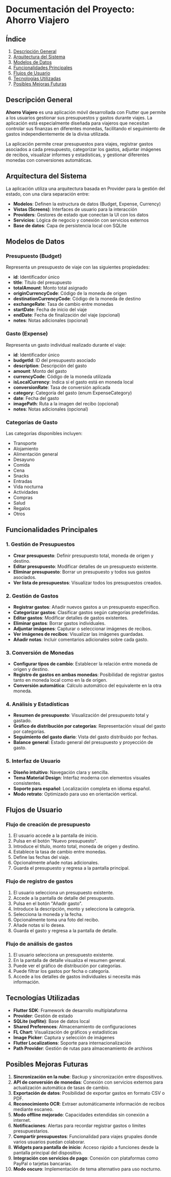 # Documentación del Proyecto: Ahorro Viajero

## Índice
1. [Descripción General](#descripción-general)
2. [Arquitectura del Sistema](#arquitectura-del-sistema)
3. [Modelos de Datos](#modelos-de-datos)
4. [Funcionalidades Principales](#funcionalidades-principales)
5. [Flujos de Usuario](#flujos-de-usuario)
6. [Tecnologías Utilizadas](#tecnologías-utilizadas)
7. [Posibles Mejoras Futuras](#posibles-mejoras-futuras)

## Descripción General

**Ahorro Viajero** es una aplicación móvil desarrollada con Flutter que permite a los usuarios gestionar sus presupuestos y gastos durante viajes. La aplicación está especialmente diseñada para viajeros que necesitan controlar sus finanzas en diferentes monedas, facilitando el seguimiento de gastos independientemente de la divisa utilizada.

La aplicación permite crear presupuestos para viajes, registrar gastos asociados a cada presupuesto, categorizar los gastos, adjuntar imágenes de recibos, visualizar informes y estadísticas, y gestionar diferentes monedas con conversiones automáticas.

## Arquitectura del Sistema

La aplicación utiliza una arquitectura basada en Provider para la gestión del estado, con una clara separación entre:

- **Modelos**: Definen la estructura de datos (Budget, Expense, Currency)
- **Vistas (Screens)**: Interfaces de usuario para la interacción
- **Providers**: Gestores de estado que conectan la UI con los datos
- **Servicios**: Lógica de negocio y conexión con servicios externos
- **Base de datos**: Capa de persistencia local con SQLite

## Modelos de Datos

### Presupuesto (Budget)
Representa un presupuesto de viaje con las siguientes propiedades:
- **id**: Identificador único
- **title**: Título del presupuesto
- **totalAmount**: Monto total asignado
- **originCurrencyCode**: Código de la moneda de origen
- **destinationCurrencyCode**: Código de la moneda de destino
- **exchangeRate**: Tasa de cambio entre monedas
- **startDate**: Fecha de inicio del viaje
- **endDate**: Fecha de finalización del viaje (opcional)
- **notes**: Notas adicionales (opcional)

### Gasto (Expense)
Representa un gasto individual realizado durante el viaje:
- **id**: Identificador único
- **budgetId**: ID del presupuesto asociado
- **description**: Descripción del gasto
- **amount**: Monto del gasto
- **currencyCode**: Código de la moneda utilizada
- **isLocalCurrency**: Indica si el gasto está en moneda local
- **conversionRate**: Tasa de conversión aplicada
- **category**: Categoría del gasto (enum ExpenseCategory)
- **date**: Fecha del gasto
- **imagePath**: Ruta a la imagen del recibo (opcional)
- **notes**: Notas adicionales (opcional)

### Categorías de Gasto
Las categorías disponibles incluyen:
- Transporte
- Alojamiento
- Alimentación general
- Desayuno
- Comida
- Cena
- Snacks
- Entradas
- Vida nocturna
- Actividades
- Compras
- Salud
- Regalos
- Otros

## Funcionalidades Principales

### 1. Gestión de Presupuestos
- **Crear presupuesto**: Definir presupuesto total, moneda de origen y destino.
- **Editar presupuesto**: Modificar detalles de un presupuesto existente.
- **Eliminar presupuesto**: Borrar un presupuesto y todos sus gastos asociados.
- **Ver lista de presupuestos**: Visualizar todos los presupuestos creados.

### 2. Gestión de Gastos
- **Registrar gastos**: Añadir nuevos gastos a un presupuesto específico.
- **Categorizar gastos**: Clasificar gastos según categorías predefinidas.
- **Editar gastos**: Modificar detalles de gastos existentes.
- **Eliminar gastos**: Borrar gastos individuales.
- **Adjuntar imágenes**: Capturar o seleccionar imágenes de recibos.
- **Ver imágenes de recibos**: Visualizar las imágenes guardadas.
- **Añadir notas**: Incluir comentarios adicionales sobre cada gasto.

### 3. Conversión de Monedas
- **Configurar tipos de cambio**: Establecer la relación entre moneda de origen y destino.
- **Registro de gastos en ambas monedas**: Posibilidad de registrar gastos tanto en moneda local como en la de origen.
- **Conversión automática**: Cálculo automático del equivalente en la otra moneda.

### 4. Análisis y Estadísticas
- **Resumen de presupuesto**: Visualización del presupuesto total y gastado.
- **Gráfico de distribución por categorías**: Representación visual del gasto por categorías.
- **Seguimiento del gasto diario**: Vista del gasto distribuido por fechas.
- **Balance general**: Estado general del presupuesto y proyección de gasto.

### 5. Interfaz de Usuario
- **Diseño intuitivo**: Navegación clara y sencilla.
- **Tema Material Design**: Interfaz moderna con elementos visuales consistentes.
- **Soporte para español**: Localización completa en idioma español.
- **Modo retrato**: Optimizado para uso en orientación vertical.

## Flujos de Usuario

### Flujo de creación de presupuesto
1. El usuario accede a la pantalla de inicio.
2. Pulsa en el botón "Nuevo presupuesto".
3. Introduce el título, monto total, moneda de origen y destino.
4. Establece la tasa de cambio entre monedas.
5. Define las fechas del viaje.
6. Opcionalmente añade notas adicionales.
7. Guarda el presupuesto y regresa a la pantalla principal.

### Flujo de registro de gastos
1. El usuario selecciona un presupuesto existente.
2. Accede a la pantalla de detalle del presupuesto.
3. Pulsa en el botón "Añadir gasto".
4. Introduce la descripción, monto y selecciona la categoría.
5. Selecciona la moneda y la fecha.
6. Opcionalmente toma una foto del recibo.
7. Añade notas si lo desea.
8. Guarda el gasto y regresa a la pantalla de detalle.

### Flujo de análisis de gastos
1. El usuario selecciona un presupuesto existente.
2. En la pantalla de detalle visualiza el resumen general.
3. Puede ver el gráfico de distribución por categorías.
4. Puede filtrar los gastos por fecha o categoría.
5. Accede a los detalles de gastos individuales si necesita más información.

## Tecnologías Utilizadas

- **Flutter SDK**: Framework de desarrollo multiplataforma
- **Provider**: Gestión de estado
- **SQLite (sqflite)**: Base de datos local
- **Shared Preferences**: Almacenamiento de configuraciones
- **FL Chart**: Visualización de gráficos y estadísticas
- **Image Picker**: Captura y selección de imágenes
- **Flutter Localizations**: Soporte para internacionalización
- **Path Provider**: Gestión de rutas para almacenamiento de archivos

## Posibles Mejoras Futuras

1. **Sincronización en la nube**: Backup y sincronización entre dispositivos.
2. **API de conversión de monedas**: Conexión con servicios externos para actualización automática de tasas de cambio.
3. **Exportación de datos**: Posibilidad de exportar gastos en formato CSV o PDF.
4. **Reconocimiento OCR**: Extraer automáticamente información de recibos mediante escaneo.
5. **Modo offline mejorado**: Capacidades extendidas sin conexión a internet.
6. **Notificaciones**: Alertas para recordar registrar gastos o límites presupuestarios.
7. **Compartir presupuestos**: Funcionalidad para viajes grupales donde varios usuarios puedan colaborar.
8. **Widgets para pantalla de inicio**: Acceso rápido a funciones desde la pantalla principal del dispositivo.
9. **Integración con servicios de pago**: Conexión con plataformas como PayPal o tarjetas bancarias.
10. **Modo oscuro**: Implementación de tema alternativo para uso nocturno.